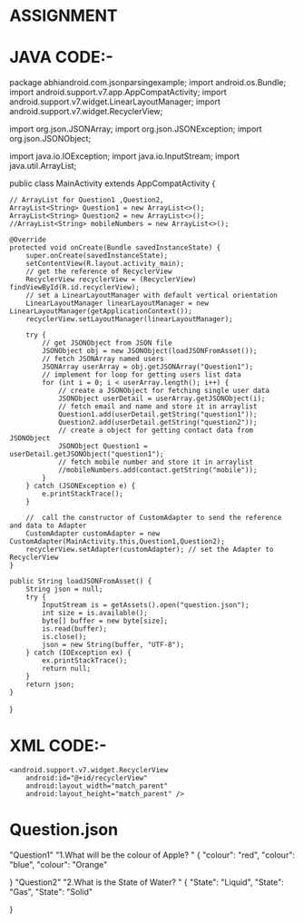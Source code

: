 # ASSIGNMENT

JAVA CODE:-
============

package abhiandroid.com.jsonparsingexample;
import android.os.Bundle;
import android.support.v7.app.AppCompatActivity;
import android.support.v7.widget.LinearLayoutManager;
import android.support.v7.widget.RecyclerView;

import org.json.JSONArray;
import org.json.JSONException;
import org.json.JSONObject;

import java.io.IOException;
import java.io.InputStream;
import java.util.ArrayList;

public class MainActivity extends AppCompatActivity {

    // ArrayList for Question1 ,Question2,
    ArrayList<String> Question1 = new ArrayList<>();
    ArrayList<String> Question2 = new ArrayList<>();
    //ArrayList<String> mobileNumbers = new ArrayList<>();

    @Override
    protected void onCreate(Bundle savedInstanceState) {
        super.onCreate(savedInstanceState);
        setContentView(R.layout.activity_main);
        // get the reference of RecyclerView
        RecyclerView recyclerView = (RecyclerView) findViewById(R.id.recyclerView);
        // set a LinearLayoutManager with default vertical orientation
        LinearLayoutManager linearLayoutManager = new LinearLayoutManager(getApplicationContext());
        recyclerView.setLayoutManager(linearLayoutManager);

        try {
            // get JSONObject from JSON file
            JSONObject obj = new JSONObject(loadJSONFromAsset());
            // fetch JSONArray named users
            JSONArray userArray = obj.getJSONArray("Question1");
            // implement for loop for getting users list data
            for (int i = 0; i < userArray.length(); i++) {
                // create a JSONObject for fetching single user data
                JSONObject userDetail = userArray.getJSONObject(i);
                // fetch email and name and store it in arraylist
                Question1.add(userDetail.getString("question1"));
                Question2.add(userDetail.getString("question2"));
                // create a object for getting contact data from JSONObject
                JSONObject Question1 = userDetail.getJSONObject("question1");
                // fetch mobile number and store it in arraylist
                //mobileNumbers.add(contact.getString("mobile"));
            }
        } catch (JSONException e) {
            e.printStackTrace();
        }

        //  call the constructor of CustomAdapter to send the reference and data to Adapter
        CustomAdapter customAdapter = new CustomAdapter(MainActivity.this,Question1,Question2);
        recyclerView.setAdapter(customAdapter); // set the Adapter to RecyclerView
    }

    public String loadJSONFromAsset() {
        String json = null;
        try {
            InputStream is = getAssets().open("question.json");
            int size = is.available();
            byte[] buffer = new byte[size];
            is.read(buffer);
            is.close();
            json = new String(buffer, "UTF-8");
        } catch (IOException ex) {
            ex.printStackTrace();
            return null;
        }
        return json;
    }
}



XML CODE:-
===========

<?xml version="1.0" encoding="utf-8"?>
<RelativeLayout xmlns:android="http://schemas.android.com/apk/res/android"
    xmlns:tools="http://schemas.android.com/tools"
    android:layout_width="match_parent"
    android:layout_height="match_parent"
    tools:context="abhiandroid.com.jsonparsingexample.MainActivity">

    <android.support.v7.widget.RecyclerView
        android:id="@+id/recyclerView"
        android:layout_width="match_parent"
        android:layout_height="match_parent" />
</RelativeLayout>

Question.json
===========
"Question1"
"1.What will be the colour of Apple? "
{
  "colour": "red",
  "colour": "blue",
  "colour": "Orange"

  }
  "Question2"
"2.What is the State  of Water? "
{
  "State": "Liquid",
  "State": "Gas",
  "State": "Solid"

}
